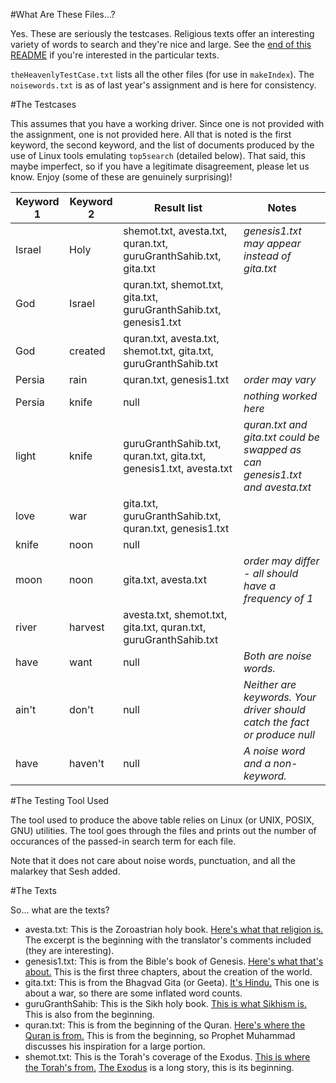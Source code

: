 #What Are These Files...?

Yes. These are seriously the testcases. Religious texts offer an interesting variety of words to search and they're nice and large. See the [end of this README](./README.md#the-texts) if you're interested in the particular texts.

`theHeavenlyTestCase.txt` lists all the other files (for use in `makeIndex`). The `noisewords.txt` is as of last year's assignment and is here for consistency.

#The Testcases

This assumes that you have a working driver. Since one is not provided with the assignment, one is not provided here. All that is noted is the first keyword, the second keyword, and the list of documents produced by the use of Linux tools emulating `top5search` (detailed below). That said, this maybe imperfect, so if you have a legitimate disagreement, please let us know. Enjoy (some of these are genuinely surprising)!

Keyword 1 | Keyword 2 | Result list | Notes
--- | --- | --- | ---
Israel | Holy | shemot.txt, avesta.txt, quran.txt, guruGranthSahib.txt, gita.txt | _genesis1.txt may appear instead of gita.txt_
God | Israel | quran.txt, shemot.txt, gita.txt, guruGranthSahib.txt, genesis1.txt | 
God | created | quran.txt, avesta.txt, shemot.txt, gita.txt, guruGranthSahib.txt | 
Persia | rain | quran.txt, genesis1.txt | _order may vary_
Persia | knife | null | _nothing worked here_
light | knife | guruGranthSahib.txt, quran.txt, gita.txt, genesis1.txt, avesta.txt | _quran.txt and gita.txt could be swapped as can genesis1.txt and avesta.txt_
love | war | gita.txt, guruGranthSahib.txt, quran.txt, genesis1.txt |
knife | noon | null |
moon | noon | gita.txt, avesta.txt | _order may differ - all should have a frequency of 1_
river | harvest | avesta.txt, shemot.txt, gita.txt, quran.txt, guruGranthSahib.txt
have | want | null | _Both are noise words._
ain't | don't | null | _Neither are keywords. Your driver should catch the fact or produce null_
have | haven't | null | _A noise word and a non-keyword._

#The Testing Tool Used

The tool used to produce the above table relies on Linux (or UNIX, POSIX, GNU) utilities. The tool goes through the files and prints out the number of occurances of the passed-in search term for each file.

Note that it does not care about noise words, punctuation, and all the malarkey that Sesh added.

#The Texts

So... what are the texts?

* avesta.txt: This is the Zoroastrian holy book. [Here's what that religion is.](https://en.wikipedia.org/wiki/Zoroastrianism) The excerpt is the beginning with the translator's comments included (they are interesting).
* genesis1.txt: This is from the Bible's book of Genesis. [Here's what that's about.](https://en.wikipedia.org/wiki/Christianity) This is the first three chapters, about the creation of the world.
* gita.txt: This is from the Bhagvad Gita (or Geeta). [It's Hindu.](https://en.wikipedia.org/wiki/Hinduism) This one is about a war, so there are some inflated word counts.
* guruGranthSahib: This is the Sikh holy book. [This is what Sikhism is.](https://en.wikipedia.org/wiki/Sikhism) This is also from the beginning.
* quran.txt: This is from the beginning of the Quran. [Here's where the Quran is from.](https://en.wikipedia.org/wiki/Islam) This is from the beginning, so Prophet Muhammad discusses his inspiration for a large portion.
* shemot.txt: This is the Torah's coverage of the Exodus. [This is where the Torah's from.](https://en.wikipedia.org/wiki/Judaism) [The Exodus](https://en.wikipedia.org/wiki/Book_of_Exodus) is a long story, this is its beginning.
